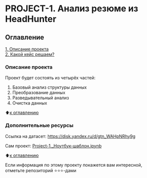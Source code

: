 # PROJECT-1. Анализ резюме из HeadHunter

## Оглавление  
[1. Описание проекта](README.md#Описание-проекта)  
[2. Какой кейс решаем?](README.md#Дополнительные-ресурсы)  

### Описание проекта    
Проект будет состоять из четырёх частей:
1. Базовый анализ структуры данных
2. Преобразование данных
3. Разведывательный анализ
4. Очистка данных

:arrow_up:[к оглавлению](README.md#Оглавление)


### Дополнительные ресурсы    
Ссылка на датасет: https://disk.yandex.ru/d/gtn_WAHpNRhy9g

Сам проект: [Project-1._Ноутбук-шаблон.ipynb](Project-1._Ноутбук-шаблон.ipynb)

:arrow_up:[к оглавлению](README.md#Оглавление)



Если информация по этому проекту покажется вам интересной, отметьте репозиторий ⭐️⭐️⭐️-дами